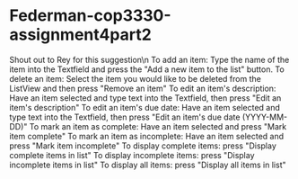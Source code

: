 # Federman-cop3330-assignment4part2
Shout out to Rey for this suggestion\n
To add an item: Type the name of the item into the Textfield and press the "Add a new item to the list" button.
To delete an item: Select the item you would like to be deleted from the ListView and then press "Remove an item"
To edit an item's description: Have an item selected and type text into the Textfield, then press "Edit an item's description"
To edit an item's due date: Have an item selected and type text into the Textfield, then press "Edit an item's due date (YYYY-MM-DD)"
To mark an item as complete: Have an item selected and press "Mark item complete"
To mark an item as incomplete: Have an item selected and press "Mark item incomplete"
To display complete items: press "Display complete items in list"
To display incomplete items: press "Display incomplete items in list"
To display all items: press "Display all items in list"
